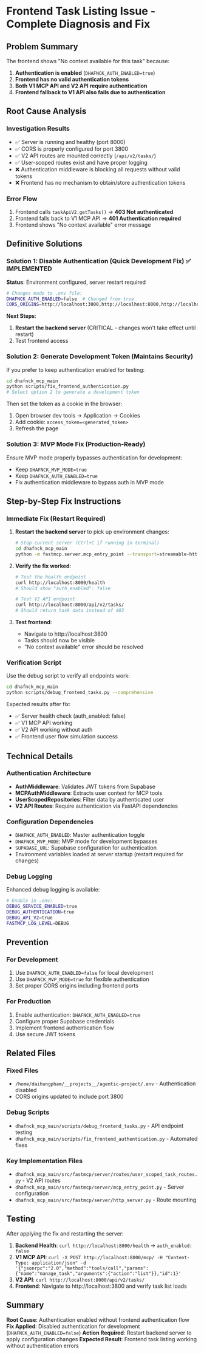 # Frontend Task Listing Issue - Complete Diagnosis and Fix

## Problem Summary

The frontend shows "No context available for this task" because:

1. **Authentication is enabled** (`DHAFNCK_AUTH_ENABLED=true`)
2. **Frontend has no valid authentication tokens**
3. **Both V1 MCP API and V2 API require authentication**
4. **Frontend fallback to V1 API also fails due to authentication**

## Root Cause Analysis

### Investigation Results
- ✅ Server is running and healthy (port 8000)
- ✅ CORS is properly configured for port 3800
- ✅ V2 API routes are mounted correctly (`/api/v2/tasks/`)
- ✅ User-scoped routes exist and have proper logging
- ❌ Authentication middleware is blocking all requests without valid tokens
- ❌ Frontend has no mechanism to obtain/store authentication tokens

### Error Flow
1. Frontend calls `taskApiV2.getTasks()` → **403 Not authenticated**
2. Frontend falls back to V1 MCP API → **401 Authentication required**  
3. Frontend shows "No context available" error message

## Definitive Solutions

### Solution 1: Disable Authentication (Quick Development Fix) ✅ IMPLEMENTED

**Status**: Environment configured, server restart required

```bash
# Changes made to .env file:
DHAFNCK_AUTH_ENABLED=false  # Changed from true
CORS_ORIGINS=http://localhost:3000,http://localhost:8000,http://localhost:5173,http://localhost:3800  # Added 3800
```

**Next Steps**:
1. **Restart the backend server** (CRITICAL - changes won't take effect until restart)
2. Test frontend access

### Solution 2: Generate Development Token (Maintains Security)

If you prefer to keep authentication enabled for testing:

```bash
cd dhafnck_mcp_main
python scripts/fix_frontend_authentication.py
# Select option 2 to generate a development token
```

Then set the token as a cookie in the browser:
1. Open browser dev tools → Application → Cookies
2. Add cookie: `access_token=<generated_token>`
3. Refresh the page

### Solution 3: MVP Mode Fix (Production-Ready)

Ensure MVP mode properly bypasses authentication for development:
- Keep `DHAFNCK_MVP_MODE=true`
- Keep `DHAFNCK_AUTH_ENABLED=true`
- Fix authentication middleware to bypass auth in MVP mode

## Step-by-Step Fix Instructions

### Immediate Fix (Restart Required)

1. **Restart the backend server** to pick up environment changes:
   ```bash
   # Stop current server (Ctrl+C if running in terminal)
   cd dhafnck_mcp_main
   python -m fastmcp.server.mcp_entry_point --transport=streamable-http
   ```

2. **Verify the fix worked**:
   ```bash
   # Test the health endpoint
   curl http://localhost:8000/health
   # Should show "auth_enabled": false
   
   # Test V2 API endpoint
   curl http://localhost:8000/api/v2/tasks/
   # Should return task data instead of 403
   ```

3. **Test frontend**:
   - Navigate to http://localhost:3800
   - Tasks should now be visible
   - "No context available" error should be resolved

### Verification Script

Use the debug script to verify all endpoints work:
```bash
cd dhafnck_mcp_main
python scripts/debug_frontend_tasks.py --comprehensive
```

Expected results after fix:
- ✅ Server health check (auth_enabled: false)
- ✅ V1 MCP API working
- ✅ V2 API working without auth
- ✅ Frontend user flow simulation success

## Technical Details

### Authentication Architecture
- **AuthMiddleware**: Validates JWT tokens from Supabase
- **MCPAuthMiddleware**: Extracts user context for MCP tools
- **UserScopedRepositories**: Filter data by authenticated user
- **V2 API Routes**: Require authentication via FastAPI dependencies

### Configuration Dependencies
- `DHAFNCK_AUTH_ENABLED`: Master authentication toggle
- `DHAFNCK_MVP_MODE`: MVP mode for development bypasses
- `SUPABASE_URL`: Supabase configuration for authentication
- Environment variables loaded at server startup (restart required for changes)

### Debug Logging
Enhanced debug logging is available:
```bash
# Enable in .env:
DEBUG_SERVICE_ENABLED=true
DEBUG_AUTHENTICATION=true
DEBUG_API_V2=true
FASTMCP_LOG_LEVEL=DEBUG
```

## Prevention

### For Development
1. Use `DHAFNCK_AUTH_ENABLED=false` for local development
2. Use `DHAFNCK_MVP_MODE=true` for flexible authentication
3. Set proper CORS origins including frontend ports

### For Production
1. Enable authentication: `DHAFNCK_AUTH_ENABLED=true`
2. Configure proper Supabase credentials
3. Implement frontend authentication flow
4. Use secure JWT tokens

## Related Files

### Fixed Files
- `/home/daihungpham/__projects__/agentic-project/.env` - Authentication disabled
- CORS origins updated to include port 3800

### Debug Scripts
- `dhafnck_mcp_main/scripts/debug_frontend_tasks.py` - API endpoint testing
- `dhafnck_mcp_main/scripts/fix_frontend_authentication.py` - Automated fixes

### Key Implementation Files
- `dhafnck_mcp_main/src/fastmcp/server/routes/user_scoped_task_routes.py` - V2 API routes
- `dhafnck_mcp_main/src/fastmcp/server/mcp_entry_point.py` - Server configuration
- `dhafnck_mcp_main/src/fastmcp/server/http_server.py` - Route mounting

## Testing

After applying the fix and restarting the server:

1. **Backend Health**: `curl http://localhost:8000/health` → `auth_enabled: false`
2. **V1 MCP API**: `curl -X POST http://localhost:8000/mcp/ -H "Content-Type: application/json" -d '{"jsonrpc":"2.0","method":"tools/call","params":{"name":"manage_task","arguments":{"action":"list"}},"id":1}'`
3. **V2 API**: `curl http://localhost:8000/api/v2/tasks/`
4. **Frontend**: Navigate to http://localhost:3800 and verify task list loads

## Summary

**Root Cause**: Authentication enabled without frontend authentication flow
**Fix Applied**: Disabled authentication for development (`DHAFNCK_AUTH_ENABLED=false`)
**Action Required**: Restart backend server to apply configuration changes
**Expected Result**: Frontend task listing working without authentication errors